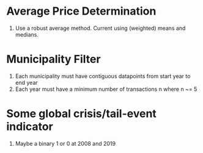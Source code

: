 # Average Price Determination
1. Use a robust average method. Current using (weighted) means and medians.

# Municipality Filter
1. Each municipality must have contiguous datapoints from start year to end year
2. Each year must have a minimum number of transactions n where n ~= 5

# Some global crisis/tail-event indicator
1. Maybe a binary 1 or 0 at 2008 and 2019